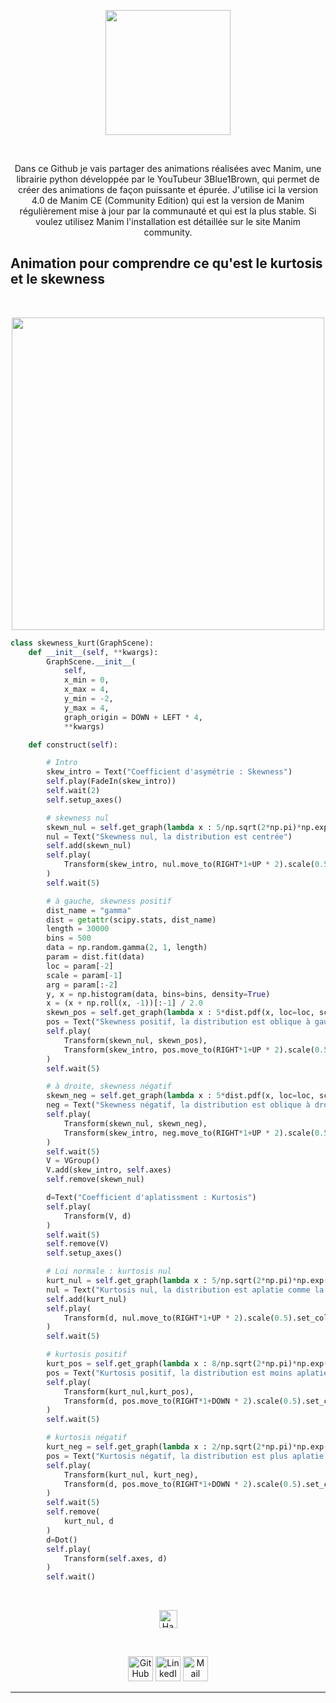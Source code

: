 <p align="center">
	  <img src="https://user-images.githubusercontent.com/63207451/116782710-0b330080-aa8b-11eb-9add-3fb93a94655d.png" height="200">
<p/>

<br/>

<p align="center">
Dans ce Github je vais partager des animations réalisées avec Manim, une librairie python développée par le YouTubeur 3Blue1Brown, qui permet de créer des animations de façon puissante et épurée. J'utilise ici la version 4.0 de Manim CE (Community Edition) qui est la version de Manim régulièrement mise à jour par la communauté et qui est la plus stable. Si voulez utilisez Manim l'installation est détaillée sur le site Manim community. 
<br/>
<p/>


## Animation pour comprendre ce qu'est le kurtosis et le skewness

<br/> 

<p align="center">
	  <img src="https://user-images.githubusercontent.com/63207451/116785188-7b944e80-aa98-11eb-94a0-020071958081.gif" height="500">
<p/>

```py
class skewness_kurt(GraphScene):
    def __init__(self, **kwargs):
        GraphScene.__init__(
            self,
            x_min = 0,
            x_max = 4,
            y_min = -2,
            y_max = 4,
            graph_origin = DOWN + LEFT * 4,
            **kwargs)

    def construct(self):

        # Intro
        skew_intro = Text("Coefficient d'asymétrie : Skewness")
        self.play(FadeIn(skew_intro))
        self.wait(2)
        self.setup_axes()

        # skewness nul
        skewn_nul = self.get_graph(lambda x : 5/np.sqrt(2*np.pi)*np.exp(-0.5*(x-2)**2))
        nul = Text("Skewness nul, la distribution est centrée")
        self.add(skewn_nul)
        self.play(
            Transform(skew_intro, nul.move_to(RIGHT*1+UP * 2).scale(0.5).set_color(BLUE))
        )
        self.wait(5)

        # à gauche, skewness positif
        dist_name = "gamma"
        dist = getattr(scipy.stats, dist_name)
        length = 30000
        bins = 500
        data = np.random.gamma(2, 1, length)
        param = dist.fit(data)
        loc = param[-2]
        scale = param[-1]
        arg = param[:-2]
        y, x = np.histogram(data, bins=bins, density=True)
        x = (x + np.roll(x, -1))[:-1] / 2.0
        skewn_pos = self.get_graph(lambda x : 5*dist.pdf(x, loc=loc, scale=scale, *arg))
        pos = Text("Skewness positif, la distribution est oblique à gauche, étalée à droite")
        self.play(
            Transform(skewn_nul, skewn_pos),
            Transform(skew_intro, pos.move_to(RIGHT*1+UP * 2).scale(0.5).set_color(GREEN))
        )
        self.wait(5)

        # à droite, skewness négatif
        skewn_neg = self.get_graph(lambda x : 5*dist.pdf(x, loc=loc, scale=scale, *arg)).flip(UP)
        neg = Text("Skewness négatif, la distribution est oblique à droite, étalée à gauche")
        self.play(
            Transform(skewn_nul, skewn_neg),
            Transform(skew_intro, neg.move_to(RIGHT*1+UP * 2).scale(0.5).set_color(YELLOW))
        )
        self.wait(5)
        V = VGroup()
        V.add(skew_intro, self.axes)
        self.remove(skewn_nul)

        d=Text("Coefficient d'aplatissment : Kurtosis")
        self.play(
            Transform(V, d)
        )
        self.wait(5)
        self.remove(V)
        self.setup_axes()

        # Loi normale : kurtosis nul
        kurt_nul = self.get_graph(lambda x : 5/np.sqrt(2*np.pi)*np.exp(-0.5*(x-2)**2))
        nul = Text("Kurtosis nul, la distribution est aplatie comme la loi normale")
        self.add(kurt_nul)
        self.play(
            Transform(d, nul.move_to(RIGHT*1+UP * 2).scale(0.5).set_color(BLUE))
        )
        self.wait(5)

        # kurtosis positif
        kurt_pos = self.get_graph(lambda x : 8/np.sqrt(2*np.pi)*np.exp(-0.5*(x-2)**2))
        pos = Text("Kurtosis positif, la distribution est moins aplatie que la loi normale")
        self.play(
            Transform(kurt_nul,kurt_pos),
            Transform(d, pos.move_to(RIGHT*1+DOWN * 2).scale(0.5).set_color(GREEN))
        )
        self.wait(5)

        # kurtosis négatif
        kurt_neg = self.get_graph(lambda x : 2/np.sqrt(2*np.pi)*np.exp(-0.5*(x-2)**2))
        pos = Text("Kurtosis négatif, la distribution est plus aplatie que la loi normale")
        self.play(
            Transform(kurt_nul, kurt_neg),
            Transform(d, pos.move_to(RIGHT*1+DOWN * 2).scale(0.5).set_color(YELLOW))
        )
        self.wait(5)
        self.remove(
            kurt_nul, d
        )
        d=Dot()
        self.play(
            Transform(self.axes, d)
        )
        self.wait()
```

<br/>

<p align="center"><a href="#simulation-épidémiologique"><img src="http://randojs.com/images/backToTopButton.png" alt="Haut de la page" height="29"/></a></p>

<br/>


<p align="center">
  <a href="https://github.com/antonin-lfv" class="fancybox" ><img src="https://user-images.githubusercontent.com/63207451/97302854-e484da80-1859-11eb-9374-5b319ca51197.png" title="GitHub" width="40" height="40"></a>
  <a href="https://www.linkedin.com/in/antonin-lefevre-565b8b141" class="fancybox" ><img src="https://user-images.githubusercontent.com/63207451/97303444-b2c04380-185a-11eb-8cfc-864c33a64e4b.png" title="LinkedIn" width="40" height="40"></a>
  <a href="mailto:antoninlefevre45@icloud.com" class="fancybox" ><img src="https://user-images.githubusercontent.com/63207451/97303543-cec3e500-185a-11eb-8adc-c1364e2054a9.png" title="Mail" width="40" height="40"></a>
</p>


---------------------------

